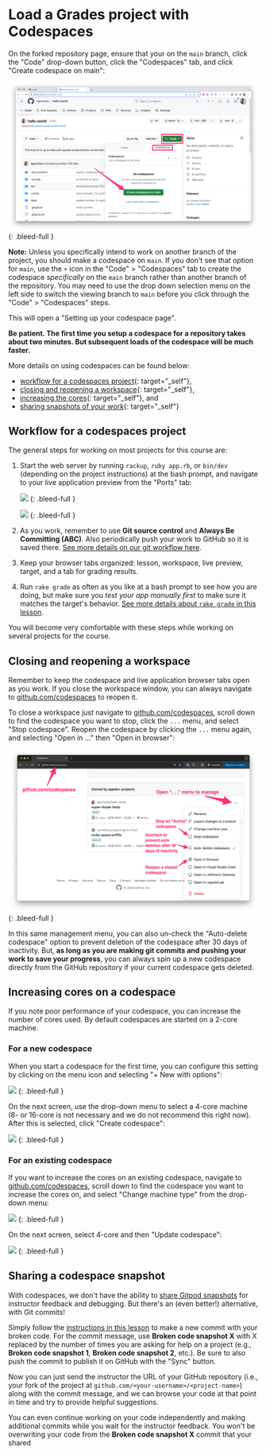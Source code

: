 # Load a Grades project with Codespaces

On the forked repository page, ensure that your on the `main` branch, click the "Code" drop-down button, click the "Codespaces" tab, and click "Create codespace on main":

![](/assets/launch-codespace.png)
{: .bleed-full }

**Note:** Unless you specifically intend to work on another branch of the project, you should make a codespace on `main`. If you don't see that option for `main`, use the `+` icon in the "Code" > "Codespaces" tab to create the codespace _specifically_ on the `main` branch rather than another branch of the repository. You may need to use the drop down selection menu on the left side to switch the viewing branch to `main` before you click through the "Code" > "Codespaces" steps.

This will open a "Setting up your codespace page". 

**Be patient. The first time you setup a codespace for a repository takes about two minutes. But subsequent loads of the codespace will be much faster.**

More details on using codespaces can be found below: 

* [workflow for a codespaces project](#workflow-for-a-codespaces-project){: target="_self"}, 
* [closing and reopening a workspace](#closing-and-reopening-a-workspace){: target="_self"}, 
* [increasing the cores](#increasing-cores-on-a-codespace){: target="_self"}, and
* [sharing snapshots of your work](#sharing-a-codespace-snapshot){: target="_self"}

## Workflow for a codespaces project

The general steps for working on most projects for this course are:

1. Start the web server by running `rackup`, `ruby app.rb`, or `bin/dev` (depending on the project instructions) at the bash prompt, and navigate to your live application preview from the "Ports" tab:

    <!-- ![](/assets/codespace-setup-6.png) -->
    ![](https://res.cloudinary.com/dmxgp9oq2/image/upload/v1686013613/codespace-setup-6_db2mdo.png)
    {: .bleed-full }

    <!-- ![](/assets/codespace-setup-7.png) -->
    ![](https://res.cloudinary.com/dmxgp9oq2/image/upload/v1680218006/codespace-setup-7_onufud.png)
    {: .bleed-full }

2. As you work, remember to use **Git source control** and **Always Be Committing (ABC)**. Also periodically push your work to GitHub so it is saved there. [See more details on our git workflow here](https://learn.firstdraft.com/lessons/50-git-commit-and-push).

3. Keep your browser tabs organized: lesson, workspace, live preview, target, and a tab for grading results.

4. Run `rake grade` as often as you like at a bash prompt to see how you are doing, but make sure you *test your app manually first* to make sure it matches the target's behavior. [See more details about `rake grade` in this lesson](https://learn.firstdraft.com/lessons/125-using-rake-grade).

You will become very comfortable with these steps while working on several projects for the course.

## Closing and reopening a workspace

Remember to keep the codespace and live application browser tabs open as you work. If you close the workspace window, you can always navigate to [github.com/codespaces](https://github.com/codespaces) to reopen it.

To close a workspace just navigate to [github.com/codespaces](https://github.com/codespaces), scroll down to find the codespace you want to stop, click the `...` menu, and select "Stop codespace". Reopen the codespace by clicking the `...` menu again, and selecting "Open in ..." then "Open in browser":

![](/assets/manage-codespaces.png)
{: .bleed-full }

In this same management menu, you can also un-check the "Auto-delete codespace" option to prevent deletion of the codespace after 30 days of inactivity. But, **as long as you are making git commits and pushing your work to save your progress**, you can always spin up a new codespace directly from the GitHub repository if your current codespace gets deleted.

## Increasing cores on a codespace

If you note poor performance of your codespace, you can increase the number of cores used. By default codespaces are started on a 2-core machine.

### For a new codespace

When you start a codespace for the first time, you can configure this setting by clicking on the menu icon and selecting "+ New with options":

<!-- ![](/assets/codespace-increase-cores-1.png) -->
![](https://res.cloudinary.com/dmxgp9oq2/image/upload/v1683650473/codespace-increase-cores-1_xi3awk.png)
{: .bleed-full }

On the next screen, use the drop-down menu to select a 4-core machine (8- or 16-core is not necessary and we do not recommend this right now). After this is selected, click "Create codespace":

<!-- ![](/assets/codespace-increase-cores-2.png) -->
![](https://res.cloudinary.com/dmxgp9oq2/image/upload/v1683650486/codespace-increase-cores-2_egselv.png)
{: .bleed-full }

### For an existing codespace

If you want to increase the cores on an existing codespace, navigate to [github.com/codespaces](https://github.com/codespaces), scroll down to find the codespace you want to increase the cores on, and select "Change machine type" from the drop-down menu:

<!-- ![](/assets/codespace-increase-cores-3.png) -->
![](https://res.cloudinary.com/dmxgp9oq2/image/upload/v1683650502/codespace-increase-cores-3_jj9erf.png)
{: .bleed-full }

On the next screen, select 4-core and then "Update codespace":

<!-- ![](/assets/codespace-increase-cores-4.png) -->
![](https://res.cloudinary.com/dmxgp9oq2/image/upload/v1683650510/codespace-increase-cores-4_hobvno.png)
{: .bleed-full }

## Sharing a codespace snapshot

With codespaces, we don't have the ability to [share Gitpod snapshots](https://learn.firstdraft.com/lessons/48-gitpod-setup#sharing-a-gitpod-snapshot) for instructor feedback and debugging. But there's an (even better!) alternative, with Git commits!

Simply follow the [instructions in this lesson](https://learn.firstdraft.com/lessons/50-git-commit-and-push) to make a new commit with your broken code. For the commit message, use **Broken code snapshot X** with X replaced by the number of times you are asking for help on a project (e.g., **Broken code snapshot 1**, **Broken code snapshot 2**, etc.). Be sure to also push the commit to publish it on GitHub with the "Sync" button.

Now you can just send the instructor the URL of your GitHub repository (i.e., your fork of the project at `github.com/<your-username>/<project-name>`) along with the commit message, and we can browse your code at that point in time and try to provide helpful suggestions. 

You can even continue working on your code independently and making additional commits while you wait for the instructor feedback. You won't be overwriting your code from the **Broken code snapshot X** commit that your shared
